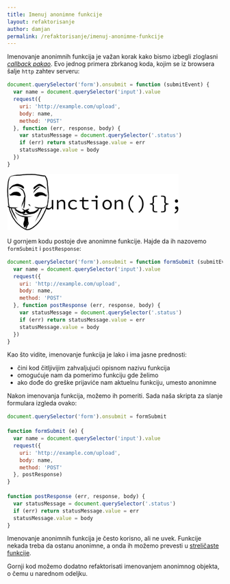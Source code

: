 ```yaml
---
title: Imenuj anonimne funkcije
layout: refaktorisanje
author: damjan
permalink: /refaktorisanje/imenuj-anonimne-funkcije
---
```


Imenovanje anonimnih funkcija je važan korak kako bismo izbegli zloglasni [*callback pakao*](//callbackhell.com/). Evo jednog primera zbrkanog koda, kojim se iz browsera šalje `http` zahtev serveru:

```javascript
document.querySelector('form').onsubmit = function (submitEvent) {
  var name = document.querySelector('input').value
  request({
    uri: 'http://example.com/upload',
    body: name,
    method: 'POST'
  }, function (err, response, body) {
    var statusMessage = document.querySelector('.status')
    if (err) return statusMessage.value = err
    statusMessage.value = body
  })
}
```

<img src='/images/refaktorisanje/anonymous-function.png' width="400">

U gornjem kodu postoje dve anonimne funkcije. Hajde da ih nazovemo `formSubmit` i `postResponse`:

```javascript
document.querySelector('form').onsubmit = function formSubmit (submitEvent) {
  var name = document.querySelector('input').value
  request({
    uri: 'http://example.com/upload',
    body: name,
    method: 'POST'
  }, function postResponse (err, response, body) {
    var statusMessage = document.querySelector('.status')
    if (err) return statusMessage.value = err
    statusMessage.value = body
  })
}
```

Kao što vidite, imenovanje funkcija je lako i ima jasne prednosti:

* čini kod čitljivijim zahvaljujući opisnom nazivu funkcija
* omogućuje nam da pomerimo funkciju gde želimo
* ako dođe do greške prijaviće nam aktuelnu funkciju, umesto anonimne

Nakon imenovanja funkcija, možemo ih pomeriti. Sada naša skripta za slanje formulara izgleda ovako:

```javascript
document.querySelector('form').onsubmit = formSubmit

function formSubmit (e) {
  var name = document.querySelector('input').value
  request({
    uri: 'http://example.com/upload',
    body: name,
    method: 'POST'
  }, postResponse)
}

function postResponse (err, response, body) {
  var statusMessage = document.querySelector('.status')
  if (err) return statusMessage.value = err
  statusMessage.value = body
}
```

Imenovanje anonimnih funkcija je često korisno, ali ne uvek. Funkcije nekada treba da ostanu anonimne, a onda ih možemo prevesti u [streličaste funkcije](https://developer.mozilla.org/en/docs/Web/JavaScript/Reference/Functions/Arrow_functions).

Gornji kod možemo dodatno refaktorisati imenovanjem anonimnog objekta, o čemu u narednom odeljku.
